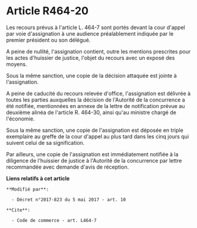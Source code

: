 # Article R464-20

Les recours prévus à l'article L. 464-7 sont portés devant la cour d'appel par voie d'assignation à une audience
préalablement indiquée par le premier président ou son délégué.

A peine de nullité, l'assignation contient, outre les mentions prescrites pour les actes d'huissier de justice, l'objet du
recours avec un exposé des moyens.

Sous la même sanction, une copie de la décision attaquée est jointe à l'assignation.

A peine de caducité du recours relevée d'office, l'assignation est délivrée à toutes les parties auxquelles la décision de
l'Autorité de la concurrence a été notifiée, mentionnées en annexe de la lettre de notification prévue au deuxième alinéa de
l'article R. 464-30, ainsi qu'au ministre chargé de l'économie.

Sous la même sanction, une copie de l'assignation est déposée en triple exemplaire au greffe de la cour d'appel au plus tard
dans les cinq jours qui suivent celui de sa signification.

Par ailleurs, une copie de l'assignation est immédiatement notifiée à la diligence de l'huissier de justice à l'Autorité de
la concurrence par lettre recommandée avec demande d'avis de réception.

**Liens relatifs à cet article**

	**Modifié par**:

	  - Décret n°2017-823 du 5 mai 2017 - art. 10

	**Cite**:

	  - Code de commerce - art. L464-7
